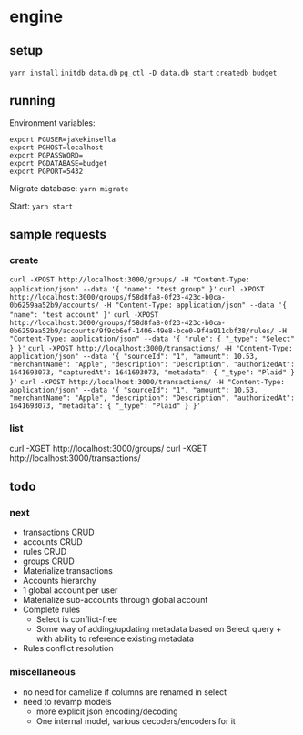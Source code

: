 # engine

## setup
`yarn install`
`initdb data.db`
`pg_ctl -D data.db start`
`createdb budget`

## running

Environment variables:
```
export PGUSER=jakekinsella
export PGHOST=localhost
export PGPASSWORD=
export PGDATABASE=budget
export PGPORT=5432
```

Migrate database:
`yarn migrate`

Start:
`yarn start`

## sample requests

### create
`curl -XPOST http://localhost:3000/groups/ -H "Content-Type: application/json" --data '{ "name": "test group" }'`
`curl -XPOST http://localhost:3000/groups/f58d8fa8-0f23-423c-b0ca-0b6259aa52b9/accounts/ -H "Content-Type: application/json" --data '{ "name": "test account" }'`
`curl -XPOST http://localhost:3000/groups/f58d8fa8-0f23-423c-b0ca-0b6259aa52b9/accounts/9f9cb6ef-1406-49e8-bce0-9f4a911cbf38/rules/ -H "Content-Type: application/json" --data '{ "rule": { "_type": "Select" } }'`
`curl -XPOST http://localhost:3000/transactions/ -H "Content-Type: application/json" --data '{ "sourceId": "1", "amount": 10.53, "merchantName": "Apple", "description": "Description", "authorizedAt": 1641693073, "capturedAt": 1641693073, "metadata": { "_type": "Plaid" } }'`
`curl -XPOST http://localhost:3000/transactions/ -H "Content-Type: application/json" --data '{ "sourceId": "1", "amount": 10.53, "merchantName": "Apple", "description": "Description", "authorizedAt": 1641693073, "metadata": { "_type": "Plaid" } }'`

### list
curl -XGET http://localhost:3000/groups/
curl -XGET http://localhost:3000/transactions/

## todo

### next
 - transactions CRUD
 - accounts CRUD
 - rules CRUD
 - groups CRUD
 - Materialize transactions
 - Accounts hierarchy
  - 1 global account per user
  - Materialize sub-accounts through global account
 - Complete rules
   - Select is conflict-free
   - Some way of adding/updating metadata based on Select query + with ability to reference existing metadata
 - Rules conflict resolution

### miscellaneous
 - no need for camelize if columns are renamed in select
 - need to revamp models
   - more explicit json encoding/decoding
   - One internal model, various decoders/encoders for it

